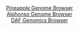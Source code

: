 <div id="Pineapple_Genome_Browser" align="center">
  <a href="https://igv.org/app/?sessionURL=blob:zZJfb5swFMW_i6VUm0TAQCAFKZpo139J16bJCGmqChliwCvYxHZISZTvPi_atJdOah42TfKDfXXte87xbwcazAVhFPjA0k1HN02gAVGwzRRVdYnvUIUF8DNUCqwBjjPMMU0x8HcgQ0KicHKrbhZS1sI3DCLrboVoznRh66hCW0bRRugpq4xzVpYoYRxJxoVxxlHDDJI33Q1OUF3raratO8YSSWSgsi4YFcyoMc3jjXov_lWKc0xZheNqXUpyEBArPUrjUs_QpyCaBmmKhRjh9mY5CEY3wcy.CBdX7vkivL.OQjc6mZKcIrnmeEBWaRHNxh3rDOL53YjPCUyiSUiGAUlEx_58cvFaE47FwOybp7brOG5PRUPoEr_.T67VIkc6T1fzx7mM.s5ZW4S9oHeBh7ersTUsqvxN3w7Ya6Bk6VqRANKC930TajZ0Ncdyuz.25qkGoafS4YwA_.lZA5Kj9EW1P.2AbGvFCxB4tT6gowHGl5gDv.tB2Dc9z3J6_R70PHOv7cCal38v2stw4vWhFViWG2eklArmZSxoLXREqd6kmZ5vj8xyAW_aMbq.bh.lIol9vZ81D9_Ot4K62RD.IU0NqOGHD1RW36Ppn3D3HiG6TI6FrWNdbturzE7Gc.q9PMwmsB4FQyv_IlGyeTMgV9k9LpyM8QpJ1a8q6viTuAZxgqhUhYYIkpCSyDZSObIN8E3LVuCClJVMkQh4nnyAGtRMB378Dai9f95_Bw--">Pineapple Genome Browser</a>
</div>
<div id="Alphonso_Genome_Browser" align="center">
  <a href="https://igv.org/app/?sessionURL=blob:zZLRbpswGEbfxVKrTSJgIEBAiibSNm2WrtnSpllbVcghBrwYm9qGkER593nRpt10UnOxaRIX5pfB33d8dqDBQhLOQAQc0_ZM2wYGkAVf36KyovgGlViCKENUYgMInGGBWYpBtAMZkgrNptf6y0KpSkaWRVTVKRHLuSldE5VoyxlaSzPlpXXGKUULLpDiQloDgRpukbzprPECVZWpz3ZNz1oihSxEq4Izya0KszxZ6_8lv0ZJjhkvcVLWVJFDgETn0RmXZoY.xPPbOE2xlGO8GS378XgU37sXs8dL_.xxNrmaz_z56S3JGVK1wP1yix3avty3896UbiajSW904gxvRPA12MxO3PPTi7YiAsu.Hdg91_f80NdoCFvi9n9qrR9ybPOu.vh5.iC8QKUP87vVqhsPv91fTevL1au9A7A3AOVprU0AaSGCyIaGC33Dc_zOj6XdMyAMNR3BCYieng2gBEpXevvTDqhNpX0BEr_UB3UMwMUSCxB1QggDOwwdrxt0YRjae2MHakH_HtrhbBoG0Ikdx08yQpWWeZlIVkkTMWY2aWbm2yNZwiHx1bZwJRycOINAG9SGMZ6M47bwr4veH3gaQB9_uEJd9i2p_ol5bwliqsWxurm4ySX5pM7bHA_x1pXOF42K1Y8D_y59FVBP1z0OTsZFiZTeryf69adzDRIEMaUHDZFkQShRm7nmyNcgsh1XqwtSTrl2EYh88Q4a0LA9.P63ou7.ef8d">Alphonso Genome Browser</a>
</div>


<div id="DAF_Genomics_Browser" align="center">
  <a href="https://igv.org/app/?sessionURL=blob:tZHtatswFIbvRdD.sh1LduzYEIbXdGuW0W3JnKwtJZzax7E7W3IleWkScu8TXsdgo4xBB5LQ4Xy8r_QcyDeUqhKcxIQ5dOhQSiyiSrFdQNPWeAkNKhIXUCu0iMQCJfIMSXwgBSgN6fy96Sy1blU8GORQ2Bvkoqky5SjPgdZWotMlmlKbOdDAXnDYKicTjSnWMIC6LQVXYgBZhkrZ7qBFvllvwRw_c.t.JK6brtZVr7o2Joyx3CnAuK14jo9_MfIflM2qXiWrRdL3z3A3zcfJbJosvfP0.m1wdp1.uFilwep0UW046E7i.MyfjVr67pIuH8T9fDpJ0sVud69zZO6JNzk9f2wriWpMQzrygmHgUXK0SC2yziAgWSlpTH0rZCOL.b79dPWGgfkDKSoS39xaREvIvprymwPRu9aAIgofup6ZRYTMUZLYjlw3pFHEhn7ou1FEj9aBdLJ.YZJv0nkUuixhLHDuoDH6RVX332eE_ky.FMbfJpv9r5jy5IS9Xgb0anK3veCfwn1q4i_7.mMSXoWfxTOoLPLs0wohG9Am9SN8AgO1UWyQ619kvOPt8Ts-">DAF Genomics Browser</a>
</div>
